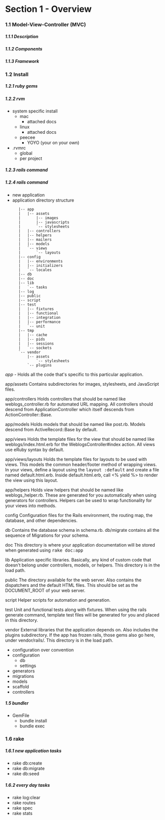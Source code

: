 # Section 1 - Overview

### 1.1 Model-View-Controller (MVC)
##### 1.1.1 Description 
##### 1.1.2 Components
##### 1.1.3 Framework


### 1.2 Install
##### 1.2.1 ruby gems
##### 1.2.2 rvm
   - system specific install 
     - mac
       - attached docs
     - linux
       - attached docs
     - peecee 
       - YOYO (your on your own)
   - .rvmrc 
     - global
     - per project                          

##### 1.2.3 rails command
##### 1.2.4 rails command
- new application
- application directory structure

```
      |-- app
      |   |-- assets
      |       |-- images
      |       |-- javascripts
      |       `-- stylesheets
      |   |-- controllers
      |   |-- helpers
      |   |-- mailers
      |   |-- models
      |   `-- views
      |       `-- layouts
      |-- config
      |   |-- environments
      |   |-- initializers
      |   `-- locales
      |-- db
      |-- doc
      |-- lib
      |   `-- tasks
      |-- log
      |-- public
      |-- script
      |-- test
      |   |-- fixtures
      |   |-- functional
      |   |-- integration
      |   |-- performance
      |   `-- unit
      |-- tmp
      |   |-- cache
      |   |-- pids
      |   |-- sessions
      |   `-- sockets
      `-- vendor
          |-- assets
              `-- stylesheets
          `-- plugins
```


*app* -
Holds all the code that's specific to this particular application.

app/assets
Contains subdirectories for images, stylesheets, and JavaScript files.

app/controllers
Holds controllers that should be named like weblogs_controller.rb for
automated URL mapping. All controllers should descend from
ApplicationController which itself descends from ActionController::Base.

app/models
Holds models that should be named like post.rb. Models descend from
ActiveRecord::Base by default.

app/views
Holds the template files for the view that should be named like
weblogs/index.html.erb for the WeblogsController#index action. All views use
eRuby syntax by default.

app/views/layouts
Holds the template files for layouts to be used with views. This models the
common header/footer method of wrapping views. In your views, define a layout
using the <tt>layout :default</tt> and create a file named default.html.erb.
Inside default.html.erb, call <% yield %> to render the view using this
layout.

app/helpers
Holds view helpers that should be named like weblogs_helper.rb. These are
generated for you automatically when using generators for controllers.
Helpers can be used to wrap functionality for your views into methods.

config
Configuration files for the Rails environment, the routing map, the database,
and other dependencies.

db
Contains the database schema in schema.rb. db/migrate contains all the
sequence of Migrations for your schema.

doc
This directory is where your application documentation will be stored when
generated using <tt>rake doc:app</tt>

lib
Application specific libraries. Basically, any kind of custom code that
doesn't belong under controllers, models, or helpers. This directory is in
the load path.

public
The directory available for the web server. Also contains the dispatchers and the
default HTML files. This should be set as the DOCUMENT_ROOT of your web
server.

script
Helper scripts for automation and generation.

test
Unit and functional tests along with fixtures. When using the rails generate
command, template test files will be generated for you and placed in this
directory.

vendor
External libraries that the application depends on. Also includes the plugins
subdirectory. If the app has frozen rails, those gems also go here, under
vendor/rails/. This directory is in the load path.


- configuration over convention
- configuration 
  - db 
  - settings
- generators
- migrations
- models
- scaffold
- controllers

##### 1.5 bundler
- GemFile
  - bundle install
  - bundle exec <app>

### 1.6 rake
##### 1.6.1 new application tasks
- rake db:create
- rake db:migrate
- rake db:seed    

##### 1.6.2 every day tasks 
- rake log:clear
- rake routes
- rake spec 
- rake stats    


